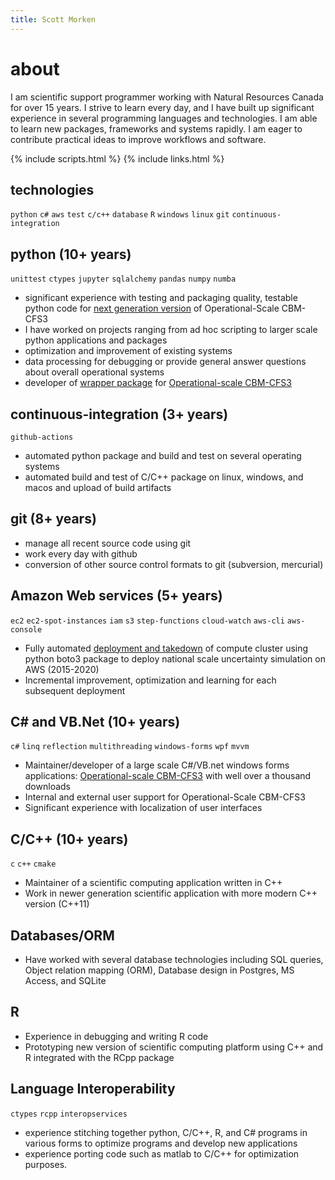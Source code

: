 ```yaml
---
title: Scott Morken
---
```

# about

I am scientific support programmer working with Natural Resources Canada for over 15 years. I strive to learn every day, and I have built up significant experience in several programming languages and technologies.  I am able to learn new packages, frameworks and systems rapidly.  I am eager to contribute practical ideas to improve workflows and software.

{% include scripts.html %}
{% include links.html %}


## technologies

`python` `c#` `aws` `test` `c/c++` `database` `R` `windows` `linux` `git` `continuous-integration`


## python  (10+ years)

`unittest` `ctypes` `jupyter` `sqlalchemy` `pandas` `numpy` `numba` 

* significant experience with testing and packaging quality, testable python code for [next generation version](https://github.com/cat-cfs/libcbm_py) of Operational-Scale CBM-CFS3
* I have worked on projects ranging from ad hoc scripting to larger scale python applications and packages
* optimization and improvement of existing systems
* data processing for debugging or provide general answer questions about overall operational systems
* developer of [wrapper package]() for [Operational-scale CBM-CFS3](https://www.nrcan.gc.ca/forests/climate-change/carbon-accounting/13107)

## continuous-integration (3+ years)

`github-actions`

* automated python package and build and test on several operating systems 
* automated build and test of C/C++ package on linux, windows, and macos and upload of build artifacts

## git (8+ years)
* manage all recent source code using git 
* work every day with github
* conversion of other source control formats to git (subversion, mercurial)


## Amazon Web services (5+ years)

`ec2` `ec2-spot-instances` `iam` `s3` `step-functions` `cloud-watch` `aws-cli` `aws-console`

* Fully automated [deployment and takedown](https://github.com/smorken/cbm3_aws) of compute cluster using python boto3 package to deploy national scale uncertainty simulation on AWS (2015-2020)
* Incremental improvement, optimization and learning for each subsequent deployment

## C# and VB.Net (10+ years)

`c#` `linq` `reflection` `multithreading` `windows-forms` `wpf` `mvvm`

* Maintainer/developer of a large scale C#/VB.net windows forms applications: [Operational-scale CBM-CFS3](https://www.nrcan.gc.ca/forests/climate-change/carbon-accounting/13107) with well over a thousand downloads
* Internal and external user support for Operational-Scale CBM-CFS3
* Significant experience with localization of user interfaces

## C/C++ (10+ years)

`c` `c++` `cmake` 

* Maintainer of a scientific computing application written in C++
* Work in newer generation scientific application with more modern C++ version (C++11)

## Databases/ORM

* Have worked with several database technologies including SQL queries, Object relation mapping (ORM), Database design in Postgres, MS Access, and SQLite

## R

* Experience in debugging and writing R code
* Prototyping new version of scientific computing platform using C++ and R integrated with the RCpp package

## Language Interoperability

`ctypes` `rcpp` `interopservices`

  * experience stitching together python, C/C++, R, and C# programs in various forms to optimize programs and develop new applications
  * experience porting code such as matlab to C/C++ for optimization purposes.
